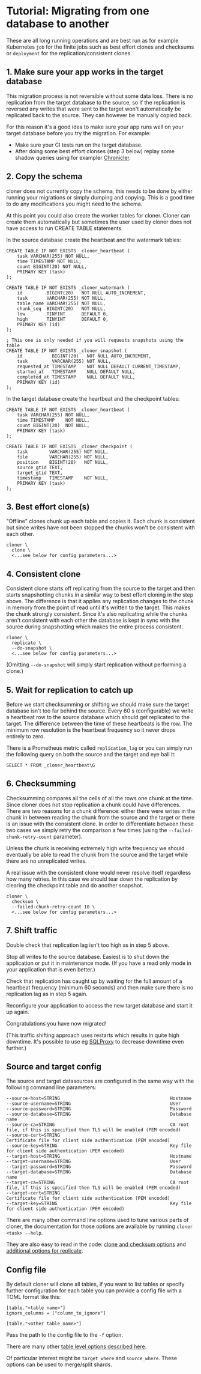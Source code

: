 # Tutorial: Migrating from one database to another

These are all long running operations and are best run as for example Kubernetes `job` for the finite jobs such as best effort clones and checksums or `deployment` for the replication/consistent clones.

## 1. Make sure your app works in the target database

This migration process is not reversible without some data loss. There is no replication from the target database to the source, so if the replication is reversed any writes that were sent to the target won't automatically be replicated back to the source. They can however be manually copied back.

For this reason it's a good idea to make sure your app runs well on your target database before you try the migration. For example:
* Make sure your CI tests run on the target database.
* After doing some best effort clonses (step 3 below) replay some shadow queries using for exampler [Chronicler](https://github.com/cashapp/chronicler).

## 2. Copy the schema

cloner does not currently copy the schema, this needs to be done by either running your migrations or simply dumping and copying. This is a good time to do any modifications you might need to the schema.

At this point you could also create the worker tables for cloner. Cloner can create them automatically but sometimes the user used by cloner does not have access to run CREATE TABLE statements.

In the source database create the heartbeat and the watermark tables:
```
CREATE TABLE IF NOT EXISTS _cloner_heartbeat (
    task VARCHAR(255) NOT NULL,
    time TIMESTAMP NOT NULL,
    count BIGINT(20) NOT NULL,
    PRIMARY KEY (task)
);

CREATE TABLE IF NOT EXISTS _cloner_watermark (
    id         BIGINT(20)   NOT NULL AUTO_INCREMENT,
    task       VARCHAR(255) NOT NULL,
    table_name VARCHAR(255) NOT NULL,
    chunk_seq  BIGINT(20)   NOT NULL,
    low        TINYINT      DEFAULT 0,
    high       TINYINT      DEFAULT 0,
    PRIMARY KEY (id)
);

; This one is only needed if you will requests snapshots using the table
CREATE TABLE IF NOT EXISTS _cloner_snapshot (
    id           BIGINT(20)   NOT NULL AUTO_INCREMENT,
    task         VARCHAR(255) NOT NULL,
    requested_at TIMESTAMP    NOT NULL DEFAULT CURRENT_TIMESTAMP,
    started_at   TIMESTAMP    NULL DEFAULT NULL,
    completed_at TIMESTAMP    NULL DEFAULT NULL,
    PRIMARY KEY (id)
);

```

In the target database create the heartbeat and the checkpoint tables:
```
CREATE TABLE IF NOT EXISTS _cloner_heartbeat (
    task VARCHAR(255) NOT NULL,
    time TIMESTAMP    NOT NULL,
    count BIGINT(20)  NOT NULL,
    PRIMARY KEY (task)
);

CREATE TABLE IF NOT EXISTS _cloner_checkpoint (
    task        VARCHAR(255) NOT NULL,
    file        VARCHAR(255) NOT NULL,
    position    BIGINT(20)   NOT NULL,
    source_gtid TEXT,
    target_gtid TEXT,
    timestamp   TIMESTAMP    NOT NULL,
    PRIMARY KEY (task)
);
```


## 3. Best effort clone(s)

"Offline" clones chunk up each table and copies it. Each chunk is consistent but since writes have not been stopped the chunks won't be consistent with each other.

```
cloner \
  clone \
  <...see below for config parameters...>
```

## 4. Consistent clone

Consistent clone starts off replicating from the source to the target and then starts snapshotting chunks in a similar way to best effort cloning in the step above. The difference is that it applies any replication changes to the chunk in memory from the point of read until it's written to the target. This makes the chunk strongly consistent. Since it's also replicating while the chunks aren't consistent with each other the database is kept in sync with the source during snapshotting which makes the entire process consistent.

```
cloner \
  replicate \
  --do-snapshot \
  <...see below for config parameters...>
```

(Omitting `--do-snapshot` will simply start replication without performing a clone.)

## 5. Wait for replication to catch up

Before we start checksumming or shifting we should make sure the target database isn't too far behind the source. Every 60 s (configurable) we write a heartbeat row to the source database which should get replicated to the target. The difference between the time of these heartbeats is the row. The minimum row resolution is the heartbeat frequency so it never drops entirely to zero.

There is a Prometheus metric called `replication_lag` or you can simply run the following query on both the source and the target and eye ball it:
```
SELECT * FROM _cloner_heartbeat\G
```

## 6. Checksumming

Checksumming compares all the cells of all the rows one chunk at the time. Since cloner does not stop replication a chunk could have differences. There are two reasons for a chunk difference: either there were writes in the chunk in between reading the chunk from the source and the target or there is an issue with the consistent clone. In order to differentiate between these two cases we simply retry the comparison a few times (using the `--failed-chunk-retry-count` parameter).

Unless the chunk is receiving extremely high write frequency we should eventually be able to read the chunk from the source and the target while there are no unreplicated writes.

A real issue with the consistent clone would never resolve itself regardless how many retries. In this case we should tear down the replication by clearing the checkpoint table and do another snapshot.

```
cloner \
  checksum \
  --failed-chunk-retry-count 10 \
  <...see below for config parameters...>
```

## 7. Shift traffic

Double check that replication lag isn't too high as in step 5 above.

Stop all writes to the source database. Easiest is to shut down the application or put it in maintenance mode. (If you have a read only mode in your application that is even better.)

Check that replication has caught up by waiting for the full amount of a heartbeat frequency (minimum 60 seconds) and then make sure there is no replication lag as in step 5 again.

Reconfigure your application to access the new target database and start it up again.

Congratulations you have now migrated!

(This traffic shifting approach uses restarts which results in quite high downtime. It's possible to use eg [SQLProxy](https://proxysql.com/) to decrease downtime even further.)

## Source and target config

The source and target datasources are configured in the same way with the following command line parameters:
```
--source-host=STRING                                         Hostname
--source-username=STRING                                     User
--source-password=STRING                                     Password
--source-database=STRING                                     Database name
--source-ca=STRING                                           CA root file, if this is specified then TLS will be enabled (PEM encoded)
--source-cert=STRING                                         Certificate file for client side authentication (PEM encoded)
--source-key=STRING                                          Key file for client side authentication (PEM encoded)
--target-host=STRING                                         Hostname
--target-username=STRING                                     User
--target-password=STRING                                     Password
--target-database=STRING                                     Database name
--target-ca=STRING                                           CA root file, if this is specified then TLS will be enabled (PEM encoded)
--target-cert=STRING                                         Certificate file for client side authentication (PEM encoded)
--target-key=STRING                                          Key file for client side authentication (PEM encoded)
```

There are many other command line options used to tune various parts of cloner, the documentation for those options are available by running `cloner <task> --help`.

They are also easy to read in the code: [clone and checksum options](https://github.com/cashapp/cloner/blob/main/pkg/clone/globals.go) and [additional options for replicate](https://github.com/cashapp/cloner/blob/main/pkg/clone/replicate.go#L94).

## Config file

By default cloner will clone all tables, if you want to list tables or specify further configuration for each table you can provide a config file with a TOML format like this:

```
[table."<table name>"]
ignore_columns = ["column_to_ignore"]

[table."<other table name>"]
```

Pass the path to the config file to the `-f` option.

There are many other [table level options described here](https://github.com/cashapp/cloner/blob/main/pkg/clone/globals.go#L16).

Of particular interest might be `target_where` and `source_where`. These options can be used to merge/split shards.
